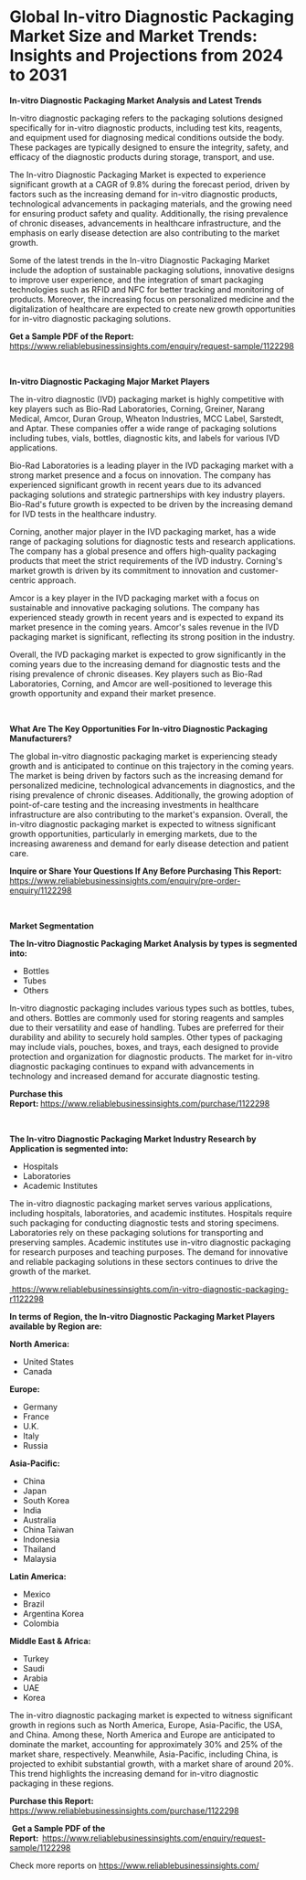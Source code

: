 <p><h1>Global In-vitro Diagnostic Packaging Market Size and Market Trends: Insights and Projections from 2024 to 2031</h1></p><p><strong>In-vitro Diagnostic Packaging Market Analysis and Latest Trends</strong></p>
<p><p>In-vitro diagnostic packaging refers to the packaging solutions designed specifically for in-vitro diagnostic products, including test kits, reagents, and equipment used for diagnosing medical conditions outside the body. These packages are typically designed to ensure the integrity, safety, and efficacy of the diagnostic products during storage, transport, and use.</p><p>The In-vitro Diagnostic Packaging Market is expected to experience significant growth at a CAGR of 9.8% during the forecast period, driven by factors such as the increasing demand for in-vitro diagnostic products, technological advancements in packaging materials, and the growing need for ensuring product safety and quality. Additionally, the rising prevalence of chronic diseases, advancements in healthcare infrastructure, and the emphasis on early disease detection are also contributing to the market growth.</p><p>Some of the latest trends in the In-vitro Diagnostic Packaging Market include the adoption of sustainable packaging solutions, innovative designs to improve user experience, and the integration of smart packaging technologies such as RFID and NFC for better tracking and monitoring of products. Moreover, the increasing focus on personalized medicine and the digitalization of healthcare are expected to create new growth opportunities for in-vitro diagnostic packaging solutions.</p></p>
<p><strong>Get a Sample PDF of the Report:&nbsp;</strong> <a href="https://www.reliablebusinessinsights.com/enquiry/request-sample/1122298">https://www.reliablebusinessinsights.com/enquiry/request-sample/1122298</a></p>
<p>&nbsp;</p>
<p><strong>In-vitro Diagnostic Packaging Major Market Players</strong></p>
<p><p>The in-vitro diagnostic (IVD) packaging market is highly competitive with key players such as Bio-Rad Laboratories, Corning, Greiner, Narang Medical, Amcor, Duran Group, Wheaton Industries, MCC Label, Sarstedt, and Aptar. These companies offer a wide range of packaging solutions including tubes, vials, bottles, diagnostic kits, and labels for various IVD applications.</p><p>Bio-Rad Laboratories is a leading player in the IVD packaging market with a strong market presence and a focus on innovation. The company has experienced significant growth in recent years due to its advanced packaging solutions and strategic partnerships with key industry players. Bio-Rad's future growth is expected to be driven by the increasing demand for IVD tests in the healthcare industry.</p><p>Corning, another major player in the IVD packaging market, has a wide range of packaging solutions for diagnostic tests and research applications. The company has a global presence and offers high-quality packaging products that meet the strict requirements of the IVD industry. Corning's market growth is driven by its commitment to innovation and customer-centric approach.</p><p>Amcor is a key player in the IVD packaging market with a focus on sustainable and innovative packaging solutions. The company has experienced steady growth in recent years and is expected to expand its market presence in the coming years. Amcor's sales revenue in the IVD packaging market is significant, reflecting its strong position in the industry.</p><p>Overall, the IVD packaging market is expected to grow significantly in the coming years due to the increasing demand for diagnostic tests and the rising prevalence of chronic diseases. Key players such as Bio-Rad Laboratories, Corning, and Amcor are well-positioned to leverage this growth opportunity and expand their market presence.</p></p>
<p>&nbsp;</p>
<p><strong>What Are The Key Opportunities For In-vitro Diagnostic Packaging Manufacturers?</strong></p>
<p><p>The global in-vitro diagnostic packaging market is experiencing steady growth and is anticipated to continue on this trajectory in the coming years. The market is being driven by factors such as the increasing demand for personalized medicine, technological advancements in diagnostics, and the rising prevalence of chronic diseases. Additionally, the growing adoption of point-of-care testing and the increasing investments in healthcare infrastructure are also contributing to the market's expansion. Overall, the in-vitro diagnostic packaging market is expected to witness significant growth opportunities, particularly in emerging markets, due to the increasing awareness and demand for early disease detection and patient care.</p></p>
<p><strong>Inquire or Share Your Questions If Any Before Purchasing This Report:</strong> <a href="https://www.reliablebusinessinsights.com/enquiry/pre-order-enquiry/1122298">https://www.reliablebusinessinsights.com/enquiry/pre-order-enquiry/1122298</a></p>
<p>&nbsp;</p>
<p><strong>Market Segmentation</strong></p>
<p><strong>The In-vitro Diagnostic Packaging Market Analysis by types is segmented into:</strong></p>
<p><ul><li>Bottles</li><li>Tubes</li><li>Others</li></ul></p>
<p><p>In-vitro diagnostic packaging includes various types such as bottles, tubes, and others. Bottles are commonly used for storing reagents and samples due to their versatility and ease of handling. Tubes are preferred for their durability and ability to securely hold samples. Other types of packaging may include vials, pouches, boxes, and trays, each designed to provide protection and organization for diagnostic products. The market for in-vitro diagnostic packaging continues to expand with advancements in technology and increased demand for accurate diagnostic testing.</p></p>
<p><strong>Purchase this Report:&nbsp;</strong><a href="https://www.reliablebusinessinsights.com/purchase/1122298">https://www.reliablebusinessinsights.com/purchase/1122298</a></p>
<p>&nbsp;</p>
<p><strong>The In-vitro Diagnostic Packaging Market Industry Research by Application is segmented into:</strong></p>
<p><ul><li>Hospitals</li><li>Laboratories</li><li>Academic Institutes</li></ul></p>
<p><p>The in-vitro diagnostic packaging market serves various applications, including hospitals, laboratories, and academic institutes. Hospitals require such packaging for conducting diagnostic tests and storing specimens. Laboratories rely on these packaging solutions for transporting and preserving samples. Academic institutes use in-vitro diagnostic packaging for research purposes and teaching purposes. The demand for innovative and reliable packaging solutions in these sectors continues to drive the growth of the market.</p></p>
<p><a href="https://www.reliablebusinessinsights.com/in-vitro-diagnostic-packaging-r1122298">&nbsp;https://www.reliablebusinessinsights.com/in-vitro-diagnostic-packaging-r1122298</a></p>
<p><strong>In terms of Region, the In-vitro Diagnostic Packaging Market Players available by Region are:</strong></p>
<p>
    <p> <strong> North America: </strong>
        <ul>
            <li>United States</li>
            <li>Canada</li>
        </ul>
        </p> 
    <p> <strong> Europe: </strong>
        <ul>
            <li>Germany</li>
            <li>France</li>
            <li>U.K.</li>
            <li>Italy</li>
            <li>Russia</li>
        </ul>
        </p> 
    <p> <strong> Asia-Pacific: </strong>
        <ul>
            <li>China</li>
            <li>Japan</li>
            <li>South Korea</li>
            <li>India</li>
            <li>Australia</li>
            <li>China Taiwan</li>
            <li>Indonesia</li>
            <li>Thailand</li>
            <li>Malaysia</li>
        </ul>
        </p> 
    <p> <strong> Latin America: </strong>
        <ul>
            <li>Mexico</li>
            <li>Brazil</li>
            <li>Argentina Korea</li>
            <li>Colombia</li>
        </ul>
        </p> 
    <p> <strong> Middle East & Africa: </strong>
        <ul>
            <li>Turkey</li>
            <li>Saudi</li>
            <li>Arabia</li>
            <li>UAE</li>
            <li>Korea</li>
        </ul>
    </p>
    </p>
<p><p>The in-vitro diagnostic packaging market is expected to witness significant growth in regions such as North America, Europe, Asia-Pacific, the USA, and China. Among these, North America and Europe are anticipated to dominate the market, accounting for approximately 30% and 25% of the market share, respectively. Meanwhile, Asia-Pacific, including China, is projected to exhibit substantial growth, with a market share of around 20%. This trend highlights the increasing demand for in-vitro diagnostic packaging in these regions.</p></p>
<p><strong>Purchase this Report: </strong><a href="https://www.reliablebusinessinsights.com/purchase/1122298">https://www.reliablebusinessinsights.com/purchase/1122298</a></p>
<p>&nbsp;<strong>Get a Sample PDF of the Report:&nbsp;&nbsp;</strong><a href="https://www.reliablebusinessinsights.com/enquiry/request-sample/1122298">https://www.reliablebusinessinsights.com/enquiry/request-sample/1122298</a></p>
<p><strong></strong></p>
<p>Check more reports on <a href="https://www.reliablebusinessinsights.com/">https://www.reliablebusinessinsights.com/</a></p>